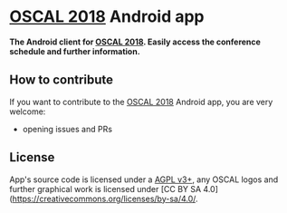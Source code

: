 # [OSCAL 2018](https://oscal.openlabs.cc/) Android app

**The Android client for [OSCAL 2018](https://oscal.openlabs.cc/). Easily access the conference schedule and further information.**

## How to contribute
If you want to contribute to the [OSCAL 2018](https://oscal.openlabs.cc/)  Android app, you are very welcome: 

- opening issues and PRs

## License
App's source code is licensed under a [AGPL v3+](LICENSE.txt), any OSCAL logos and further graphical work is licensed under [CC BY SA 4.0](https://creativecommons.org/licenses/by-sa/4.0/.
